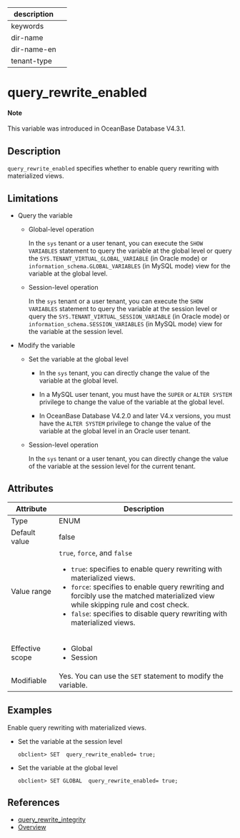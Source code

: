 | description ||
|---|---|
| keywords ||
| dir-name ||
| dir-name-en ||
| tenant-type ||

# query_rewrite_enabled

<main id="notice" type='explain'>

  <h4>Note</h4>

  <p>This variable was introduced in OceanBase Database V4.3.1. </p>

</main>

## Description

`query_rewrite_enabled` specifies whether to enable query rewriting with materialized views. 

## Limitations

* Query the variable

   * Global-level operation

      In the `sys` tenant or a user tenant, you can execute the `SHOW VARIABLES` statement to query the variable at the global level or query the `SYS.TENANT_VIRTUAL_GLOBAL_VARIABLE` (in Oracle mode) or `information_schema.GLOBAL_VARIABLES` (in MySQL mode) view for the variable at the global level. 

   * Session-level operation

      In the `sys` tenant or a user tenant, you can execute the `SHOW VARIABLES` statement to query the variable at the session level or query the `SYS.TENANT_VIRTUAL_SESSION_VARIABLE` (in Oracle mode) or `information_schema.SESSION_VARIABLES` (in MySQL mode) view for the variable at the session level. 

* Modify the variable

   * Set the variable at the global level

      * In the `sys` tenant, you can directly change the value of the variable at the global level. 

      * In a MySQL user tenant, you must have the `SUPER` or `ALTER SYSTEM` privilege to change the value of the variable at the global level. 

      * In OceanBase Database V4.2.0 and later V4.x versions, you must have the `ALTER SYSTEM` privilege to change the value of the variable at the global level in an Oracle user tenant. 

   * Session-level operation

      In the `sys` tenant or a user tenant, you can directly change the value of the variable at the session level for the current tenant. 

## Attributes

| **Attribute** | **Description** |
|----------|--------------|
| Type | ENUM |
| Default value | false |
| Value range | `true`, `force`, and `false` <ul><li>`true`: specifies to enable query rewriting with materialized views. </li><li>`force`: specifies to enable query rewriting and forcibly use the matched materialized view while skipping rule and cost check. </li><li>`false`: specifies to disable query rewriting with materialized views. </li></ul> |
| Effective scope | <ul><li>Global</li><li>Session</li></ul> |
| Modifiable | Yes. You can use the `SET` statement to modify the variable.  |

## Examples

Enable query rewriting with materialized views. 

* Set the variable at the session level

   ```shell
   obclient> SET  query_rewrite_enabled= true;
   ```

* Set the variable at the global level

   ```shell
   obclient> SET GLOBAL  query_rewrite_enabled= true;
   ```

## References

* [query_rewrite_integrity](11060.query_rewrite_integrity-global.md)
* [Overview](../../../../700.reference/300.database-object-management/200.manage-object-of-oracle-mode/500.manage-views-of-oracle-mode/200.manage-materialized-views-of-oracle-mode/100.materialized-views-of-oracle-mode/100.materialized-views-overview-of-oracle-mode.md)